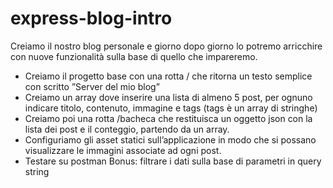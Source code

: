 # express-blog-intro

Creiamo il nostro blog personale e giorno dopo giorno lo potremo arricchire con nuove funzionalità sulla base di quello che impareremo.
- Creiamo il progetto base con una rotta / che ritorna un testo semplice con scritto ”Server del mio blog”
- Creiamo un array dove inserire una lista di almeno 5 post, per ognuno indicare titolo, contenuto, immagine e tags (tags è un array di stringhe)
- Creiamo poi una rotta /bacheca che restituisca un oggetto json con la lista dei post e il conteggio, partendo da un array.
- Configuriamo gli asset statici sull’applicazione in modo che si possano visualizzare le immagini associate ad ogni post.
- Testare su postman
Bonus:
filtrare i dati sulla base di parametri in query string